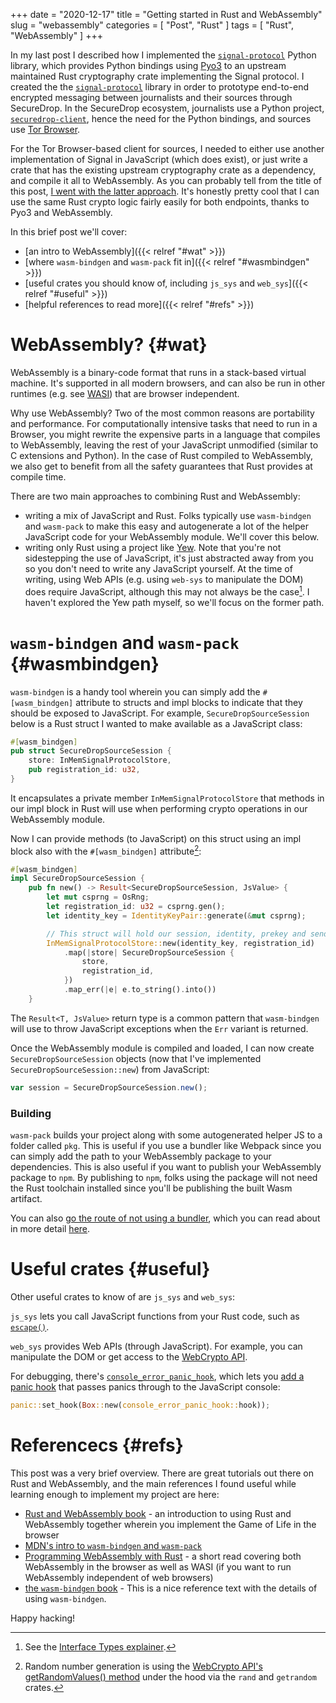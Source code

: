 +++
date = "2020-12-17"
title = "Getting started in Rust and WebAssembly"
slug = "webassembly"
categories = [ "Post", "Rust" ]
tags = [ "Rust", "WebAssembly" ]
+++

In my last post I described how I implemented the [`signal-protocol`](https://github.com/freedomofpress/signal-protocol) Python library, which provides Python bindings using [Pyo3](https://github.com/PyO3/PyO3) to an upstream maintained Rust cryptography crate implementing the Signal protocol. I created the the [`signal-protocol`](https://github.com/freedomofpress/signal-protocol) library in order to prototype end-to-end encrypted messaging between journalists and their sources through SecureDrop. In the SecureDrop ecosystem, journalists use a Python project, [`securedrop-client`](https://github.com/freedomofpress/securedrop-client), hence the need for the Python bindings, and sources use [Tor Browser](http://torproject.org/).

For the Tor Browser-based client for sources, I needed to either use another implementation of Signal in JavaScript (which does exist), or just write a crate that has the existing upstream cryptography crate as a dependency, and compile it all to WebAssembly. As you can probably tell from the title of this post, [I went with the latter approach](https://github.com/freedomofpress/securedrop-e2e/tree/main/securedrop-source). It's honestly pretty cool that I can use the same Rust crypto logic fairly easily for both endpoints, thanks to Pyo3 and WebAssembly.

In this brief post we'll cover:

* [an intro to WebAssembly]({{< relref "#wat" >}})
* [where `wasm-bindgen` and `wasm-pack` fit in]({{< relref "#wasmbindgen" >}})
* [useful crates you should know of, including `js_sys` and `web_sys`]({{< relref "#useful" >}})
* [helpful references to read more]({{< relref "#refs" >}})

# WebAssembly? {#wat}

WebAssembly is a binary-code format that runs in a stack-based virtual machine. It's supported in all modern browsers, and can also be run in other runtimes (e.g. see [WASI](https://wasi.dev/)) that are browser independent.

Why use WebAssembly? Two of the most common reasons are portability and performance. For computationally intensive tasks that need to run in a Browser, you might rewrite the expensive parts in a language that compiles to WebAssembly, leaving the rest of your JavaScript unmodified (similar to C extensions and Python). In the case of Rust compiled to WebAssembly, we also get to benefit from all the safety guarantees that Rust provides at compile time.

There are two main approaches to combining Rust and WebAssembly:

* writing a mix of JavaScript and Rust. Folks typically use `wasm-bindgen` and `wasm-pack` to make this easy and autogenerate a lot of the helper JavaScript code for your WebAssembly module. We'll cover this below.
* writing only Rust using a project like [Yew](https://github.com/yewstack/yew). Note that you're not sidestepping the use of JavaScript, it's just abstracted away from you so you don't need to write any JavaScript yourself. At the time of writing, using Web APIs (e.g. using `web-sys` to manipulate the DOM) does require JavaScript, although this may not always be the case[^1]. I haven't explored the Yew path myself, so we'll focus on the former path.

# `wasm-bindgen` and `wasm-pack` {#wasmbindgen}

`wasm-bindgen` is a handy tool wherein you can simply add the `#[wasm_bindgen]` attribute to structs and impl blocks to indicate that they should be exposed to JavaScript. For example, `SecureDropSourceSession` below is a Rust struct I wanted to make available as a JavaScript class:

```Rust
#[wasm_bindgen]
pub struct SecureDropSourceSession {
    store: InMemSignalProtocolStore,
    pub registration_id: u32,
}
```

It encapsulates a private member `InMemSignalProtocolStore` that methods in our impl block in Rust will use when performing crypto operations in our WebAssembly module.

Now I can provide methods (to JavaScript) on this struct using an impl block also with the `#[wasm_bindgen]` attribute[^2]:

```Rust
#[wasm_bindgen]
impl SecureDropSourceSession {
    pub fn new() -> Result<SecureDropSourceSession, JsValue> {
        let mut csprng = OsRng;
        let registration_id: u32 = csprng.gen();
        let identity_key = IdentityKeyPair::generate(&mut csprng);

        // This struct will hold our session, identity, prekey and sender key stores.
        InMemSignalProtocolStore::new(identity_key, registration_id)
            .map(|store| SecureDropSourceSession {
                store,
                registration_id,
            })
            .map_err(|e| e.to_string().into())
    }
```

The `Result<T, JsValue>` return type is a common pattern that `wasm-bindgen` will use to throw JavaScript exceptions when the `Err` variant is returned.

Once the WebAssembly module is compiled and loaded, I can now create `SecureDropSourceSession` objects (now that I've implemented `SecureDropSourceSession::new`) from JavaScript:

```JavaScript
var session = SecureDropSourceSession.new();
```

### Building

`wasm-pack` builds your project along with some autogenerated helper JS to a folder called `pkg`. This is useful if you use a bundler like Webpack since you can simply add the path to your WebAssembly package to your dependencies. This is also useful if you want to publish your WebAssembly package to `npm`. By publishing to `npm`, folks using the package will not need the Rust toolchain installed since you'll be publishing the built Wasm artifact.

You can also [go the route of not using a bundler](https://github.com/freedomofpress/securedrop-e2e#development), which you can read about in more detail [here](https://rustwasm.github.io/docs/wasm-bindgen/examples/without-a-bundler.html).

# Useful crates {#useful}

Other useful crates to know of are `js_sys` and `web_sys`:

`js_sys` lets you call JavaScript functions from your Rust code, such as [`escape()`](https://docs.rs/js-sys/0.3.46/js_sys/fn.escape.html).

`web_sys` provides Web APIs (through JavaScript). For example, you can manipulate the DOM or get access to the [WebCrypto API](https://docs.rs/web-sys/0.3.46/web_sys/struct.Window.html#impl-62).

For debugging, there's [`console_error_panic_hook`](https://github.com/rustwasm/console_error_panic_hook), which lets you [add a panic hook](https://github.com/freedomofpress/securedrop-e2e/blob/main/securedrop-source/src/lib.rs#L40) that passes panics through to the JavaScript console:

```rust
panic::set_hook(Box::new(console_error_panic_hook::hook));
```

# Referencecs {#refs}

This post was a very brief overview. There are great tutorials out there on Rust and WebAssembly, and the main references I found useful while learning enough to implement my project are here:

* [Rust and WebAssembly book](https://rustwasm.github.io/docs/book/) - an introduction to using Rust and WebAssembly together wherein you implement the Game of Life in the browser
* [MDN's intro to `wasm-bindgen` and `wasm-pack`](https://developer.mozilla.org/en-US/docs/WebAssembly/Rust_to_wasm)
* [Programming WebAssembly with Rust](https://www.amazon.com/Programming-WebAssembly-Rust-Development-Applications/dp/1680506366) - a short read covering both WebAssembly in the browser as well as WASI (if you want to run WebAssembly independent of web browsers)
* [the `wasm-bindgen` book](https://rustwasm.github.io/docs/wasm-bindgen/) - This is a nice reference text with the details of using `wasm-bindgen`.

Happy hacking!

[^1]: See the [Interface Types explainer](https://github.com/WebAssembly/interface-types/blob/master/proposals/interface-types/Explainer.md).
[^2]: Random number generation is using the [WebCrypto API's getRandomValues() method](https://github.com/rust-random/getrandom/blob/master/src/wasm-bindgen.rs#L93) under the hood via the `rand` and `getrandom` crates.
